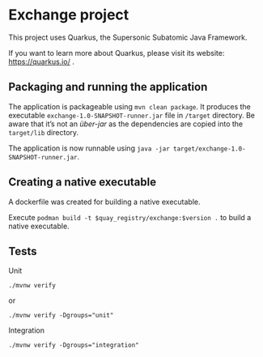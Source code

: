 # Exchange project

This project uses Quarkus, the Supersonic Subatomic Java Framework.

If you want to learn more about Quarkus, please visit its website: https://quarkus.io/ .


## Packaging and running the application

The application is packageable using `mvn clean package`.
It produces the executable `exchange-1.0-SNAPSHOT-runner.jar` file in `/target` directory.
Be aware that it’s not an _über-jar_ as the dependencies are copied into the `target/lib` directory.

The application is now runnable using `java -jar target/exchange-1.0-SNAPSHOT-runner.jar`.

## Creating a native executable

A dockerfile was created for building a native executable. 

Execute `podman build -t $quay_registry/exchange:$version .` to build a native executable.

## Tests

Unit

```
./mvnw verify
```

or

```
./mvnw verify -Dgroups="unit"
```

Integration

```
./mvnw verify -Dgroups="integration"
```

